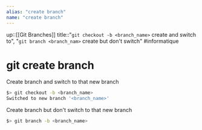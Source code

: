 ```yaml
---
alias: "create branch"
name: "create branch"
---
```

up::[[Git Branches]]
title::"`git checkout -b <branch_name>` create and switch to", "`git branch <branch_nam>` create but don't switch"
#informatique 
# git create branch

Create branch and switch to that new branch
```bash
$> git checkout -b <branch_name>
Switched to new branch '<branch_name>'
```

Create branch but don't switch to that new branch
```bash
$> git branch -b <branch_name>
```

